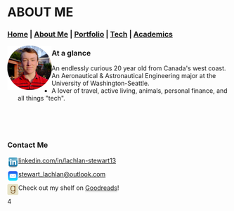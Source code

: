 # ABOUT ME

### [Home](https://lachlanstewart.github.io/homepage/ "Homepage")       |    [About Me](https://lachlanstewart.github.io/About-Me/ "Who am I?")       |    [Portfolio](https://lachlanstewart.github.io/Portfolio/ "Like a resume, but cooler!")       |    [Tech](https://lachlanstewart.github.io/Tech/ "A summary of my technical skills")     |    [Academics](https://lachlanstewart.github.io/Academics/ "All my classes and favourite coursework in one place")

<img class="profile" alt="Profile Pic" align="left" width="20%" height="20%" src="images/profilepic2019-circle.png">


  ### At a glance
   - An endlessly curious 20 year old from Canada's west coast.
   - An Aeronautical & Astronautical Engineering major at the University of Washington-Seattle.
   - A lover of travel, active living, animals, personal finance, and all things "tech".    
  
 &nbsp;  
 &nbsp;  
 &nbsp;  
 
### Contact Me
<img style="object-fit:contain;" alt="Linkedin Logo" align="left" width="25px" height="25px" src="images/linkedin_logo.png">   [linkedin.com/in/lachlan-stewart13](www.linkedin.com/in/lachlan-stewart13)

<img style="object-fit:contain;" alt="Email Logo" align="left" width="25px" height="25px" src="images/email_logo.png">   [stewart_lachlan@outlook.com](stewart_lachlan@outlook.com)

<img style="object-fit:contain;" alt="Goodreads Logo" align="left" width="25px" height="25px" src="images/goodreads_logo.png">   Check out my shelf on [Goodreads](https://www.goodreads.com/user/show/148105500-lachlan-stewart)!

4

